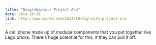 ```yaml
---
title: "Google&apos;s Project Ara"
date: 2014-10-29
link: http://www.wired.com/2014/10/day-with-project-ara
---
```

 A cell phone made up of modular components that you put together like Lego bricks. There's huge potential for this, if they can pull it off.
